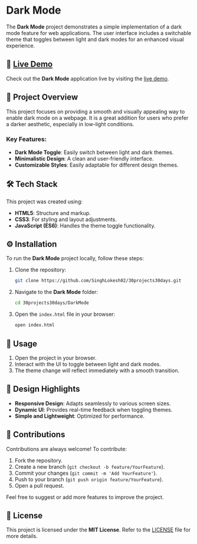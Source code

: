 # Dark Mode

The **Dark Mode** project demonstrates a simple implementation of a dark mode feature for web applications. The user interface includes a switchable theme that toggles between light and dark modes for an enhanced visual experience.

## 🔗 [Live Demo](https://dark-mode-gamma-self.vercel.app/)

Check out the **Dark Mode** application live by visiting the [live demo](https://dark-mode-gamma-self.vercel.app/).

## 📖 Project Overview

This project focuses on providing a smooth and visually appealing way to enable dark mode on a webpage. It is a great addition for users who prefer a darker aesthetic, especially in low-light conditions.

### Key Features:
- **Dark Mode Toggle**: Easily switch between light and dark themes.
- **Minimalistic Design**: A clean and user-friendly interface.
- **Customizable Styles**: Easily adaptable for different design themes.

## 🛠️ Tech Stack

This project was created using:

- **HTML5**: Structure and markup.
- **CSS3**: For styling and layout adjustments.
- **JavaScript (ES6)**: Handles the theme toggle functionality.

## ⚙️ Installation

To run the **Dark Mode** project locally, follow these steps:

1. Clone the repository:
    ```bash
    git clone https://github.com/SinghLokesh02/30projects30days.git
    ```

2. Navigate to the **Dark Mode** folder:
    ```bash
    cd 30projects30days/DarkMode
    ```

3. Open the `index.html` file in your browser:
    ```bash
    open index.html
    ```

## 🚀 Usage

1. Open the project in your browser.
2. Interact with the UI to toggle between light and dark modes.
3. The theme change will reflect immediately with a smooth transition.

## 🎨 Design Highlights

- **Responsive Design**: Adapts seamlessly to various screen sizes.
- **Dynamic UI**: Provides real-time feedback when toggling themes.
- **Simple and Lightweight**: Optimized for performance.

## 🤝 Contributions

Contributions are always welcome! To contribute:

1. Fork the repository.
2. Create a new branch (`git checkout -b feature/YourFeature`).
3. Commit your changes (`git commit -m 'Add YourFeature'`).
4. Push to your branch (`git push origin feature/YourFeature`).
5. Open a pull request.

Feel free to suggest or add more features to improve the project.

## 📜 License

This project is licensed under the **MIT License**. Refer to the [LICENSE](../LICENSE) file for more details.
 